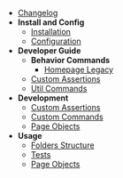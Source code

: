 - [Changelog](/changelog)
- **Install and Config**
    - [Installation](/install-config/installation)
    - [Configuration](/install-config/configuration)
- **Developer Guide**
    - **Behavior Commands**
        - [Homepage Legacy](/developer-guide/behavior/homepage-legacy)
    - [Custom Assertions](/developer-guide/custom-assertion)
    - [Util Commands](/developer-guide/custom-commands-util)
- **Development**
    - [Custom Assertions](/development/custom-assertions)
    - [Custom Commands](/development/custom-commands)
    - [Page Objects](/development/page-objects)
- **Usage**
    - [Folders Structure](usage/folders)
    - [Tests](/usage/tests)
    - [Page Objects](/usage/page-objects)